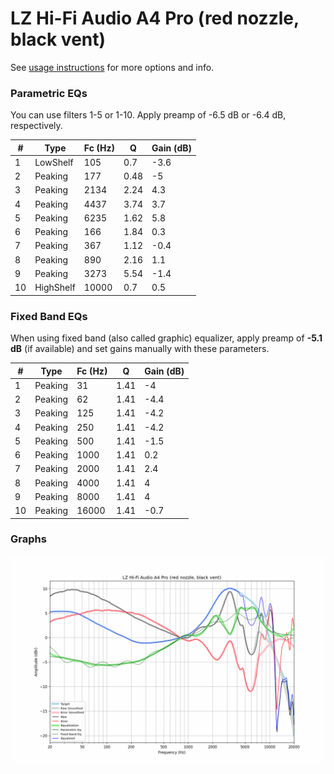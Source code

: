 # LZ Hi-Fi Audio A4 Pro (red nozzle, black vent)
See [usage instructions](https://github.com/jaakkopasanen/AutoEq#usage) for more options and info.

### Parametric EQs
You can use filters 1-5 or 1-10. Apply preamp of -6.5 dB or -6.4 dB, respectively.

|   # | Type      |   Fc (Hz) |    Q |   Gain (dB) |
|-----|-----------|-----------|------|-------------|
|   1 | LowShelf  |       105 | 0.7  |        -3.6 |
|   2 | Peaking   |       177 | 0.48 |        -5   |
|   3 | Peaking   |      2134 | 2.24 |         4.3 |
|   4 | Peaking   |      4437 | 3.74 |         3.7 |
|   5 | Peaking   |      6235 | 1.62 |         5.8 |
|   6 | Peaking   |       166 | 1.84 |         0.3 |
|   7 | Peaking   |       367 | 1.12 |        -0.4 |
|   8 | Peaking   |       890 | 2.16 |         1.1 |
|   9 | Peaking   |      3273 | 5.54 |        -1.4 |
|  10 | HighShelf |     10000 | 0.7  |         0.5 |

### Fixed Band EQs
When using fixed band (also called graphic) equalizer, apply preamp of **-5.1 dB** (if available) and set gains manually with these parameters.

|   # | Type    |   Fc (Hz) |    Q |   Gain (dB) |
|-----|---------|-----------|------|-------------|
|   1 | Peaking |        31 | 1.41 |        -4   |
|   2 | Peaking |        62 | 1.41 |        -4.4 |
|   3 | Peaking |       125 | 1.41 |        -4.2 |
|   4 | Peaking |       250 | 1.41 |        -4.2 |
|   5 | Peaking |       500 | 1.41 |        -1.5 |
|   6 | Peaking |      1000 | 1.41 |         0.2 |
|   7 | Peaking |      2000 | 1.41 |         2.4 |
|   8 | Peaking |      4000 | 1.41 |         4   |
|   9 | Peaking |      8000 | 1.41 |         4   |
|  10 | Peaking |     16000 | 1.41 |        -0.7 |

### Graphs
![](./LZ%20Hi-Fi%20Audio%20A4%20Pro%20(red%20nozzle,%20black%20vent).png)
